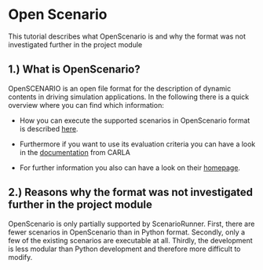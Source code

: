# Open Scenario

This tutorial describes what OpenScenario is and why the format was not investigated further in the project module 


## 1.) What is OpenScenario?

OpenSCENARIO is an open file format for the description of dynamic contents in driving simulation applications. In the following there is a quick overview where you can find which information:

- How you can execute the supported scenarios in OpenScenario format is described [here](Execute_Scenarios.md).

- Furthermore if you want to use its evaluation criteria you can have a look in the [documentation](openscenario_support.md) from CARLA

- For further information you also can have a look on their [homepage](http://www.openscenario.org/).


## 2.) Reasons why the format was not investigated further in the project module

OpenScenario is only partially supported by ScenarioRunner. First, there are fewer scenarios in OpenScenario than in Python format. Secondly, only a few of the existing scenarios are executable at all. Thirdly, the development is less modular than Python development and therefore more difficult to modify.